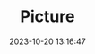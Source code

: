 ---
weight: 1
images:
- /images/edited/211.jpeg
title: Picture
date: 2023-10-20 13:16:47
tags: [luminar neo,work,dog]
---